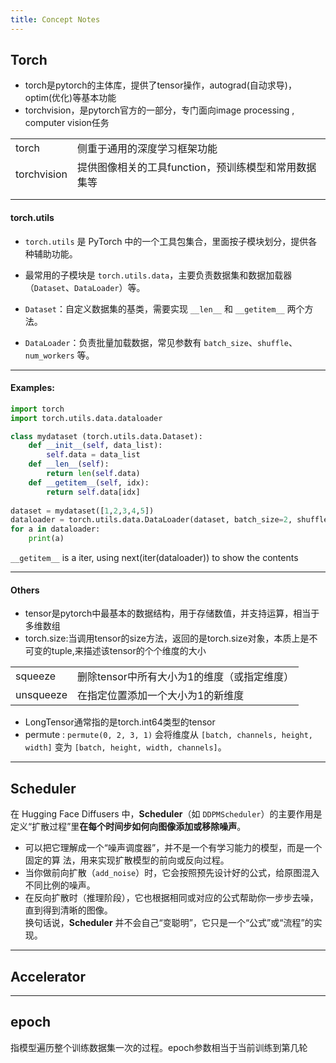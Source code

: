 ```yaml
---
title: Concept Notes
---
```

## Torch

* torch是pytorch的主体库，提供了tensor操作，autograd(自动求导)，optim(优化)等基本功能
* torchvision，是pytorch官方的一部分，专门面向image processing , computer vision任务

|             |                                |
| ----------- | ------------------------------ |
| torch       | 侧重于通用的深度学习框架功能<br>             |
| torchvision | 提供图像相关的工具function，预训练模型和常用数据集等 |
|             |                                |
|             |                                |
#### torch.utils
*  `torch.utils` 是 PyTorch 中的一个工具包集合，里面按子模块划分，提供各种辅助功能。
- 最常用的子模块是 `torch.utils.data`，主要负责数据集和数据加载器（`Dataset`、`DataLoader`）等。

- `Dataset`：自定义数据集的基类，需要实现 `__len__` 和 `__getitem__` 两个方法。
- `DataLoader`：负责批量加载数据，常见参数有 `batch_size`、`shuffle`、`num_workers` 等。

---
#### Examples:
```python
import torch
import torch.utils.data.dataloader

class mydataset (torch.utils.data.Dataset):
    def __init__(self, data_list):
        self.data = data_list
    def __len__(self):
        return len(self.data)
    def __getitem__(self, idx):
        return self.data[idx]
    
dataset = mydataset([1,2,3,4,5])
dataloader = torch.utils.data.DataLoader(dataset, batch_size=2, shuffle = True)
for a in dataloader:
    print(a)
```
`__getitem__` is a iter, using next(iter(dataloader)) to show the contents


---

#### Others
* tensor是pytorch中最基本的数据结构，用于存储数值，并支持运算，相当于多维数组
* torch.size:当调用tensor的size方法，返回的是torch.size对象，本质上是不可变的tuple,来描述该tensor的个个维度的大小

|           |                               |
| --------- | ----------------------------- |
| squeeze   | 删除tensor中所有大小为1的维度（或指定维度）<br> |
| unsqueeze | 在指定位置添加一个大小为1的新维度             |


* LongTensor通常指的是torch.int64类型的tensor
* permute : `permute(0, 2, 3, 1)` 会将维度从 `[batch, channels, height, width]` 变为 `[batch, height, width, channels]`。

---
## Scheduler

在 Hugging Face Diffusers 中，**Scheduler**（如 `DDPMScheduler`）的主要作用是定义“扩散过程”里**在每个时间步如何向图像添加或移除噪声**。
- 可以把它理解成一个“噪声调度器”，并不是一个有学习能力的模型，而是一个固定的算 法，用来实现扩散模型的前向或反向过程。
- 当你做前向扩散（`add_noise`）时，它会按照预先设计好的公式，给原图混入不同比例的噪声。
- 在反向扩散时（推理阶段），它也根据相同或对应的公式帮助你一步步去噪，直到得到清晰的图像。  
换句话说，**Scheduler** 并不会自己“变聪明”，它只是一个“公式”或“流程”的实现。





---

## Accelerator



---

## epoch
指模型遍历整个训练数据集一次的过程。epoch参数相当于当前训练到第几轮